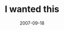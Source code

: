 ---
layout: base.njk
title : 'I wanted this' 
view_title : 'I wanted this' 
year : '2007' 
date : '2007-09-18' 
img_file : '/drawing/iwantedthis.png' 
html_file : 'iwantedthis' 
next_html : 'hungryeyes.html' 
year_order : '154' 
permalink : "title/{{html_file}}.html"
---